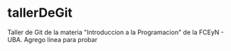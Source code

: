 # tallerDeGit

Taller de Git de la materia "Introduccion a la Programacion" de la FCEyN - UBA.
Agrego linea para probar
